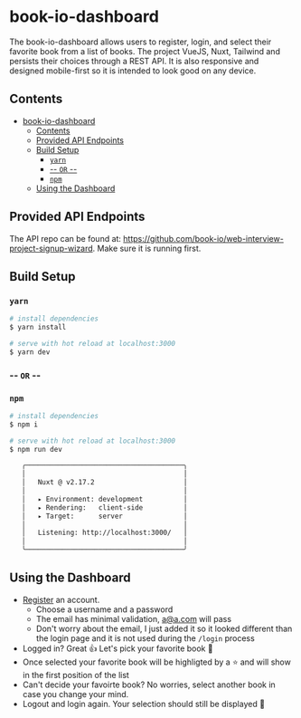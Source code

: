 # book-io-dashboard
The book-io-dashboard allows users to register, login, and select their favorite book from a list of books. The project VueJS, Nuxt, Tailwind and persists their choices through a REST API. It is also responsive and designed mobile-first so it is intended to look good on any device.

## Contents
- [book-io-dashboard](#book-io-dashboard)
  - [Contents](#contents)
  - [Provided API Endpoints](#provided-api-endpoints)
  - [Build Setup](#build-setup)
    - [`yarn`](#yarn)
    - [-- `OR` --](#---or---)
    - [`npm`](#npm)
  - [Using the Dashboard](#using-the-dashboard)

## Provided API Endpoints
The API repo can be found at: https://github.com/book-io/web-interview-project-signup-wizard. Make sure it is running first.

## Build Setup
### `yarn`
```bash
# install dependencies
$ yarn install

# serve with hot reload at localhost:3000
$ yarn dev
```
### -- `OR` --
### `npm`
```bash
# install dependencies
$ npm i

# serve with hot reload at localhost:3000
$ npm run dev
```
```bash
   ╭───────────────────────────────────────╮
   │                                       │
   │   Nuxt @ v2.17.2                      │
   │                                       │
   │   ▸ Environment: development          │
   │   ▸ Rendering:   client-side          │
   │   ▸ Target:      server               │
   │                                       │
   │   Listening: http://localhost:3000/   │
   │                                       │
   ╰───────────────────────────────────────╯
```

## Using the Dashboard

*  [Register](http://localhost:3000/register) an account.
   *  Choose a username and a password
   *  The email has minimal validation, a@a.com will pass
   *  Don't worry about the email, I just added it so it looked different than the login page and it is not used during the `/login` process
*  Logged in? Great 👍 Let's pick your favorite book 📖
*  Once selected your favorite book will be highligted by a ⭐️ and will show in the first position of the list
*  Can't decide your favoirte book? No worries, select another book in case you change your mind.
*  Logout and login again. Your selection should still be displayed 🎉

